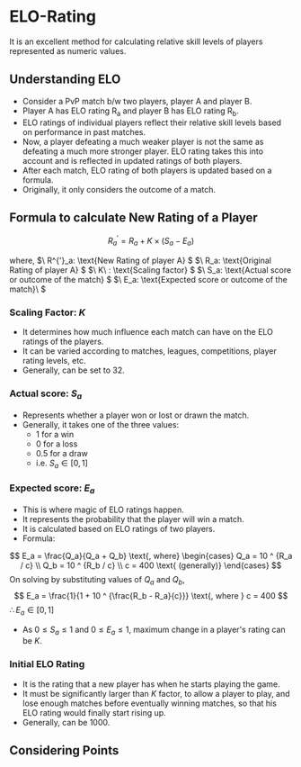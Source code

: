 # ELO-Rating

It is an excellent method for calculating relative skill levels of players represented as numeric values.

## Understanding ELO

- Consider a PvP match b/w two players, player A and player B.
- Player A has ELO rating R<sub>a</sub> and player B has ELO rating R<sub>b</sub>.
- ELO ratings of individual players reflect their relative skill levels based on performance in past matches.
- Now, a player defeating a much weaker player is not the same as defeating a much more stronger player. ELO rating takes this into account and is reflected in updated ratings of both players.
- After each match, ELO rating of both players is updated based on a formula.
- Originally, it only considers the outcome of a match.

## Formula to calculate New Rating of a Player

$$
R^{'}_a = R_a + K \times (S_a - E_a)
$$

where,
$\\
R^{'}_a: \text{New Rating of player A}
$
$\\
R_a: \text{Original Rating of player A}
$
$\\
K\ : \text{Scaling factor}
$
$\\
S_a: \text{Actual score or outcome of the match}
$
$\\
E_a: \text{Expected score or outcome of the match}\\
$

### Scaling Factor: $K$

- It determines how much influence each match can have on the ELO ratings of the players.
- It can be varied according to matches, leagues, competitions, player rating levels, etc.
- Generally, can be set to 32.

### Actual score: $S_a$

- Represents whether a player won or lost or drawn the match.
- Generally, it takes one of the three values:
  - 1 for a win
  - 0 for a loss
  - 0.5 for a draw
  - i.e. $S_{a} \in [0, 1]$

### Expected score: $E_a$

- This is where magic of ELO ratings happen.
- It represents the probability that the player will win a match.
- It is calculated based on ELO ratings of two players.
- Formula:

$$
E_a = \frac{Q_a}{Q_a + Q_b}
\text{, where}
\begin{cases}
    Q_a = 10 ^ {R_a / c} \\
    Q_b = 10 ^ {R_b / c} \\
    c = 400 \text{ (generally)}
\end{cases}
$$
On solving  by substituting values of $Q_a$ and $Q_b$,
$$
E_a = \frac{1}{1 + 10 ^ {\frac{R_b - R_a}{c}}}
\text{, where } c = 400
$$
$\therefore E_a \in [0, 1]$
<br>

- As $0 \leq S_a \leq 1$ and $0 \leq E_a \leq 1$, maximum change in a player's rating can be $K$.

### Initial ELO Rating

- It is the rating that a new player has when he starts playing the game.
- It must be significantly larger than $K$ factor, to allow a player to play, and lose enough matches before eventually winning matches, so that his ELO rating would finally start rising up.
- Generally, can be 1000.

## Considering Points
